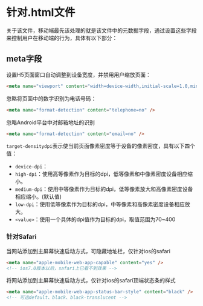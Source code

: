 # 针对.html文件

关于该文件，移动端最先该处理的就是该文件中的元数据字段，通过设置这些字段来控制用户在移动端的行为，具体有以下部分：

## meta字段

设置H5页面窗口自动调整到设备宽度，并禁用用户缩放页面：

```html
<meta name="viewport" content="width=device-width,initial-scale=1.0,minimum-scale=1.0,maximum-scale=1.0,user-scalable=no" />
```

忽略将页面中的数字识别为电话号码：

```html
<meta name="format-detection" content="telephone=no" />
```

忽略Android平台中对邮箱地址的识别

```html
<meta name="format-detection" content="email=no" />
```

`target-densitydpi`表示使当前页面像素密度等于设备的像素密度，具有以下四个值：

- `device-dpi`：
- `high-dpi`：使用高等像素作为目标的dpi，低等像素和中像素密度设备相应缩小。
- `medium-dpi`：使用中等像素作为目标的dpi，低等像素放大和高像素密度设备相应缩小。(默认值)
- `low-dpi`：使用低等像素作为目标的dpi，中等像素和高像素密度设备相应放大。
- `<value>`：使用一个具体的dpi值作为目标的dpi，取值范围为70~400

### 针对Safari

当网站添加到主屏幕快速启动方式，可隐藏地址栏，仅针对ios的safari

```html
<meta name="apple-mobile-web-app-capable" content="yes" />
<!-- ios7.0版本以后，safari上已看不到效果 -->
```

将网站添加到主屏幕快速启动方式，仅针对ios的safari顶端状态条的样式

```html
<meta name="apple-mobile-web-app-status-bar-style" content="black" />
<!-- 可选default、black、black-translucent -->
```